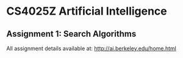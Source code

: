 # CS4025Z Artificial Intelligence
## Assignment 1: Search Algorithms

All assignment details available at: http://ai.berkeley.edu/home.html
